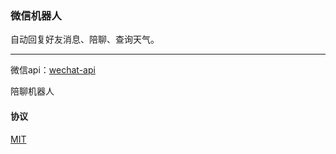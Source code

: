 ### 微信机器人

自动回复好友消息、陪聊、查询天气。  

---

微信api：[wechat-api](https://github.com/biezhi/wechat-api)  

陪聊机器人


#### 协议

[MIT]()